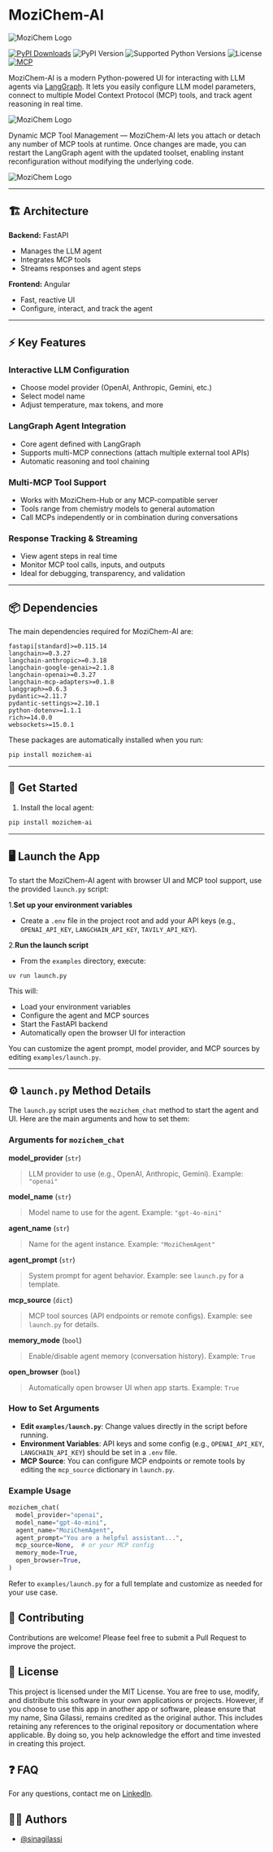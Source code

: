 # MoziChem-AI

![MoziChem Logo](./statics/mozichem-ai-s-1.png)

[![PyPI Downloads](https://static.pepy.tech/badge/mozichem-ai/month)](https://pepy.tech/projects/mozichem-ai)
![PyPI Version](https://img.shields.io/pypi/v/mozichem-ai)
![Supported Python Versions](https://img.shields.io/pypi/pyversions/mozichem-ai.svg)
![License](https://img.shields.io/pypi/l/mozichem-ai)
[![MCP](https://img.shields.io/badge/Model_Context_Protocol-Compatible-orange)](https://modelcontextprotocol.io)

MoziChem-AI is a modern Python-powered UI for interacting with LLM agents via [LangGraph](https://github.com/langchain-ai/langgraph).
It lets you easily configure LLM model parameters, connect to multiple Model Context Protocol (MCP) tools, and track agent reasoning in real time.

![MoziChem Logo](./statics/mozichem-ai-ui.jpeg)

  Dynamic MCP Tool Management — MoziChem-AI lets you attach or detach any number of MCP tools at runtime. Once changes are made, you can restart the LangGraph agent with the updated toolset, enabling instant reconfiguration without modifying the underlying code.

![MoziChem Logo](./statics/mozichem-ai-mcp.jpeg)

---

## 🏗️ Architecture

**Backend:** FastAPI

- Manages the LLM agent
- Integrates MCP tools
- Streams responses and agent steps

**Frontend:** Angular

- Fast, reactive UI
- Configure, interact, and track the agent

---

## ⚡ Key Features

### Interactive LLM Configuration

- Choose model provider (OpenAI, Anthropic, Gemini, etc.)
- Select model name
- Adjust temperature, max tokens, and more

### LangGraph Agent Integration

- Core agent defined with LangGraph
- Supports multi-MCP connections (attach multiple external tool APIs)
- Automatic reasoning and tool chaining

### Multi-MCP Tool Support

- Works with MoziChem-Hub or any MCP-compatible server
- Tools range from chemistry models to general automation
- Call MCPs independently or in combination during conversations

### Response Tracking & Streaming

- View agent steps in real time
- Monitor MCP tool calls, inputs, and outputs
- Ideal for debugging, transparency, and validation

---


## 📦 Dependencies

The main dependencies required for MoziChem-AI are:

```
fastapi[standard]>=0.115.14
langchain>=0.3.27
langchain-anthropic>=0.3.18
langchain-google-genai>=2.1.8
langchain-openai>=0.3.27
langchain-mcp-adapters>=0.1.8
langgraph>=0.6.3
pydantic>=2.11.7
pydantic-settings>=2.10.1
python-dotenv>=1.1.1
rich>=14.0.0
websockets>=15.0.1
```

These packages are automatically installed when you run:

```bash
pip install mozichem-ai
```

---


## 🚀 Get Started

1. Install the local agent:

  ```bash
  pip install mozichem-ai
  ```

---

## 🖥️ Launch the App

To start the MoziChem-AI agent with browser UI and MCP tool support, use the provided `launch.py` script:

1.**Set up your environment variables**

- Create a `.env` file in the project root and add your API keys (e.g., `OPENAI_API_KEY`, `LANGCHAIN_API_KEY`, `TAVILY_API_KEY`).

2.**Run the launch script**

- From the `examples` directory, execute:

```bash
uv run launch.py
```

This will:

- Load your environment variables
- Configure the agent and MCP sources
- Start the FastAPI backend
- Automatically open the browser UI for interaction

You can customize the agent prompt, model provider, and MCP sources by editing `examples/launch.py`.

---

## ⚙️ `launch.py` Method Details

The `launch.py` script uses the `mozichem_chat` method to start the agent and UI. Here are the main arguments and how to set them:

### Arguments for `mozichem_chat`

**model_provider** (`str`)
> LLM provider to use (e.g., OpenAI, Anthropic, Gemini). Example: `"openai"`

**model_name** (`str`)
> Model name to use for the agent. Example: `"gpt-4o-mini"`

**agent_name** (`str`)
> Name for the agent instance. Example: `"MoziChemAgent"`

**agent_prompt** (`str`)
> System prompt for agent behavior. Example: see `launch.py` for a template.

**mcp_source** (`dict`)
> MCP tool sources (API endpoints or remote configs). Example: see `launch.py` for details.

**memory_mode** (`bool`)
> Enable/disable agent memory (conversation history). Example: `True`

**open_browser** (`bool`)
> Automatically open browser UI when app starts. Example: `True`

### How to Set Arguments

- **Edit `examples/launch.py`**: Change values directly in the script before running.
- **Environment Variables**: API keys and some config (e.g., `OPENAI_API_KEY`, `LANGCHAIN_API_KEY`) should be set in a `.env` file.
- **MCP Source**: You can configure MCP endpoints or remote tools by editing the `mcp_source` dictionary in `launch.py`.

### Example Usage

```python
mozichem_chat(
  model_provider="openai",
  model_name="gpt-4o-mini",
  agent_name="MoziChemAgent",
  agent_prompt="You are a helpful assistant...",
  mcp_source=None,  # or your MCP config
  memory_mode=True,
  open_browser=True,
)
```

Refer to `examples/launch.py` for a full template and customize as needed for your use case.

## 🤝 Contributing

Contributions are welcome! Please feel free to submit a Pull Request to improve the project.

## 📝 License

This project is licensed under the MIT License. You are free to use, modify, and distribute this software in your own applications or projects. However, if you choose to use this app in another app or software, please ensure that my name, Sina Gilassi, remains credited as the original author. This includes retaining any references to the original repository or documentation where applicable. By doing so, you help acknowledge the effort and time invested in creating this project.

## ❓ FAQ

For any questions, contact me on [LinkedIn](https://www.linkedin.com/in/sina-gilassi/).

## 👨‍💻 Authors

- [@sinagilassi](https://www.github.com/sinagilassi)